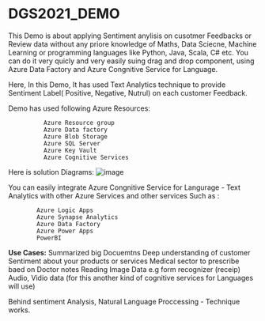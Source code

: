 # DGS2021_DEMO

This Demo is about applying Sentiment anylisis on cusotmer Feedbacks or Review data without any priore knowledge of Maths, Data Sciecne, Machine Learning or programming languages like Python, Java, Scala, C# etc. You can do it very quicly and very easily suing drag and drop component, using Azure Data Factory and Azure Congnitive Service for Language.

Here, In this Demo, It has used Text Analytics technique to provide Sentiment Label( Positive, Negative, Nutrul) on each customer Feedback.

Demo has used following Azure Resources:
              
              Azure Resource group
              Azure Data factory
              Azure Blob Storage
              Azure SQL Server
              Azure Key Vault
              Azure Cognitive Services

Here is solution Diagrams:
![image](https://user-images.githubusercontent.com/64379307/150657611-665355e6-8f31-43a5-94dc-ae9b3f179d3e.png)

You can easily integrate Azure Congnitive Service for Langurage - Text Analytics with other Azure Services and other services Such as :


            Azure Logic Apps
            Azure Synapse Analytics
            Azure Data Factory
            Azure Power Apps
            PowerBI

**Use Cases:**
Summarized big Docuemtns
Deep understanding of customer Sentiment about your products or services
Medical sector to prescribe baed on Doctor notes
Reading Image Data e.g form recognizer (receip)
Audio, Vidio data (for this another kind of cognitive services for Languages will use)

Behind sentiment Analysis, Natural Language Proccessing - Technique works. 

